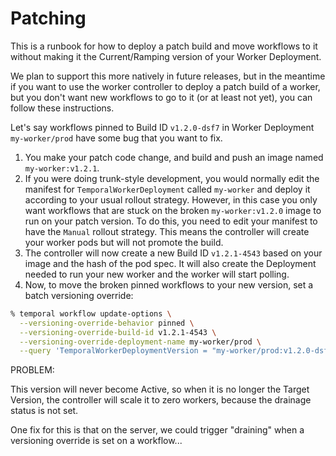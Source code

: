 # Patching

This is a runbook for how to deploy a patch build and move workflows to it without making it the Current/Ramping version
of your Worker Deployment.

We plan to support this more natively in future releases, but in the meantime if you want to use the worker controller
to deploy a patch build of a worker, but you don't want new workflows to go to it (or at least not yet), you can follow
these instructions.

Let's say workflows pinned to Build ID `v1.2.0-dsf7` in Worker Deployment `my-worker/prod` have some bug that 
you want to fix.
1. You make your patch code change, and build and push an image named `my-worker:v1.2.1`.
2. If you were doing trunk-style development, you would normally edit the manifest for `TemporalWorkerDeployment` called
   `my-worker` and deploy it according to your usual rollout strategy. However, in this case you only want workflows that
   are stuck on the broken `my-worker:v1.2.0` image to run on your patch version. To do this, you need to edit your manifest
   to have the `Manual` rollout strategy. This means the controller will create your worker pods but will not promote the
   build.
3. The controller will now create a new Build ID `v1.2.1-4543` based on your image and the hash of the pod spec. It will
   also create the Deployment needed to run your new worker and the worker will start polling.
4. Now, to move the broken pinned workflows to your new version, set a batch versioning override:
```bash
% temporal workflow update-options \
  --versioning-override-behavior pinned \
  --versioning-override-build-id v1.2.1-4543 \
  --versioning-override-deployment-name my-worker/prod \
  --query 'TemporalWorkerDeploymentVersion = "my-worker/prod:v1.2.0-dsf7" and TemporalWorkerVersioningBehavior = "Pinned" and Status = "Running"'
```


PROBLEM:

This version will never become Active, so when it is no longer the Target Version, the controller will scale it to zero
workers, because the drainage status is not set.

One fix for this is that on the server, we could trigger "draining" when a versioning override is set on a workflow...